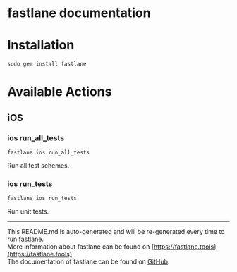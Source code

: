 fastlane documentation
================
# Installation
```
sudo gem install fastlane
```
# Available Actions
## iOS
### ios run_all_tests
```
fastlane ios run_all_tests
```
Run all test schemes.
### ios run_tests
```
fastlane ios run_tests
```
Run unit tests.

----

This README.md is auto-generated and will be re-generated every time to run [fastlane](https://fastlane.tools).  
More information about fastlane can be found on [https://fastlane.tools](https://fastlane.tools).  
The documentation of fastlane can be found on [GitHub](https://github.com/fastlane/fastlane).